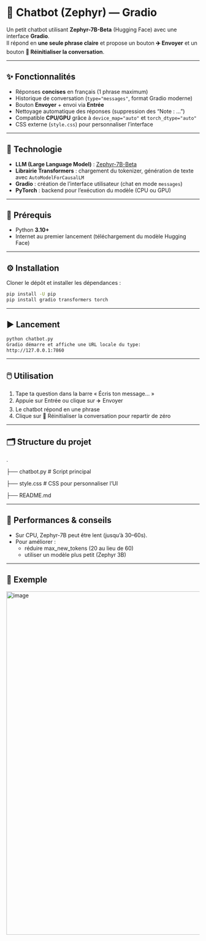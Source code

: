 # 🤖 Chatbot (Zephyr) — Gradio

Un petit chatbot utilisant **Zephyr-7B-Beta** (Hugging Face) avec une interface **Gradio**.  
Il répond en **une seule phrase claire** et propose un bouton **✈️ Envoyer** et un bouton **🧹 Réinitialiser la conversation**.

---

## ✨ Fonctionnalités

- Réponses **concises** en français (1 phrase maximum)
- Historique de conversation (`type="messages"`, format Gradio moderne)
- Bouton **Envoyer** + envoi via **Entrée**
- Nettoyage automatique des réponses (suppression des “Note : …”)
- Compatible **CPU/GPU** grâce à `device_map="auto"` et `torch_dtype="auto"`
- CSS externe (`style.css`) pour personnaliser l’interface

---

## 🧠 Technologie

- **LLM (Large Language Model)** : [Zephyr-7B-Beta](https://huggingface.co/HuggingFaceH4/zephyr-7b-beta)  
- **Librairie Transformers** : chargement du tokenizer, génération de texte avec `AutoModelForCausalLM`  
- **Gradio** : création de l’interface utilisateur (chat en mode `messages`)  
- **PyTorch** : backend pour l’exécution du modèle (CPU ou GPU)

---

## 🧰 Prérequis

- Python **3.10+**
- Internet au premier lancement (téléchargement du modèle Hugging Face)

---

## ⚙️ Installation

Cloner le dépôt et installer les dépendances :

```bash
pip install -U pip
pip install gradio transformers torch
```

---

## ▶️ Lancement

```bash
python chatbot.py
Gradio démarre et affiche une URL locale du type:
http://127.0.0.1:7860
```

---

## 🖱️ Utilisation

1. Tape ta question dans la barre « Écris ton message… »
2. Appuie sur Entrée ou clique sur ✈️ Envoyer
3. Le chatbot répond en une phrase
4. Clique sur 🧹 Réinitialiser la conversation pour repartir de zéro

---

## 🗂️ Structure du projet

.

├── chatbot.py             # Script principal

├── style.css              # CSS pour personnaliser l’UI

├── README.md 

---

## 🐢 Performances & conseils

- Sur CPU, Zephyr-7B peut être lent (jusqu’à 30–60s).
- Pour améliorer :
    - réduire max_new_tokens (20 au lieu de 60)
    - utiliser un modèle plus petit (Zephyr 3B)

---

## 📝 Exemple
 
<img width="1751" height="895" alt="image" src="https://github.com/user-attachments/assets/a22d20ce-cd13-4095-b3f0-db8c2308ed1a" />
